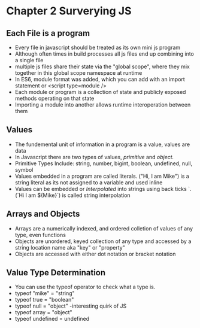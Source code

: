 # Chapter 2 Surverying JS

## Each File is a program

- Every file in javascript should be treated as its own mini js program
- Although often times in build processes all js files end up combining into a single file
- multiple js files share their state via the "global scope", where they mix together in this global scope namespace at runtime
- In ES6, module format was added, which you can add with an import statement or &lt;script type=module /&gt;
- Each module or program is a collection of state and publicly exposed methods operating on that state
- Importing a module into another allows runtime interoperation between them

## Values

- The fundemental unit of information in a program is a value, values are data
- In Javascript there are two types of values, <em>primitive</em> and <em>object.</em>
- Primitive Types Include: string, number, bigint, boolean, undefined, null, symbol
- Values embedded in a program are called literals. ("Hi, I am Mike") is a string literal as its not assigned to a variable and used inline
- Values can be embedded or <em>Interpolated</em> into strings using back ticks \`. (\`Hi I am ${Mike}\`) is called string interpolation

## Arrays and Objects

- Arrays are a numerically indexed, and ordered colletion of values of any type, even functions
- Objects are unordered, keyed collection of any type and accessed by a string location name aka "key" or "property"
- Objects are accessed with either dot notation or bracket notation

## Value Type Determination

- You can use the typeof operator to check what a type is.
- typeof "mike" = "string"
- typeof true = "boolean"
- typeof null = "object" -interesting quirk of JS
- typeof array = "object"
- typeof undefined = undefined
